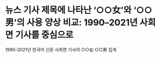 # 뉴스 기사 제목에 나타난 ‘○○女’와 ‘○○男’의 사용 양상 비교: 1990–2021년 사회면 기사를 중심으로

1990–2021년 한국어 신문 사회면 기사의 ○○女·○○男 집계
